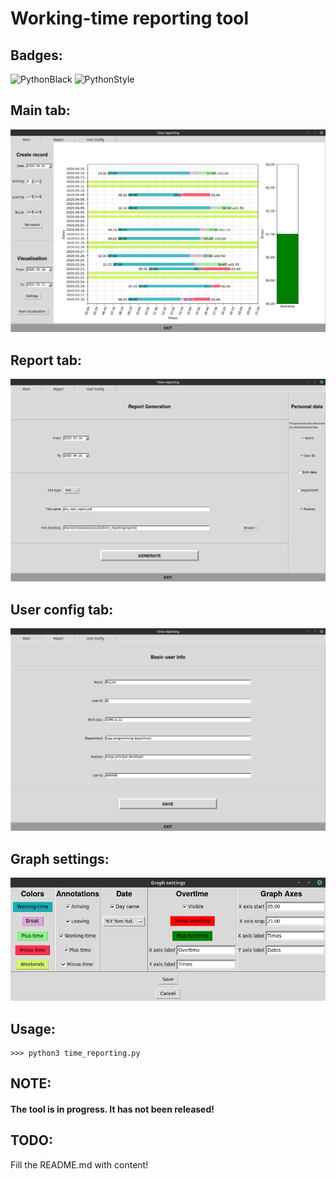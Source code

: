# Working-time reporting tool

## Badges:

![PythonBlack](https://github.com/milanbalazs/time_reporting/workflows/PythonBlack/badge.svg)
![PythonStyle](https://github.com/milanbalazs/time_reporting/workflows/PythonStyle/badge.svg)

## Main tab:

![Main window example](imgs/main_window_example.png)

## Report tab:

![Report window example](imgs/report_window_example.png)

## User config tab:

![User window example](imgs/user_window_example.png)

## Graph settings:

![Report window example](imgs/graph_config_example.png)

## Usage:

````
>>> python3 time_reporting.py
````

## NOTE:
#### The tool is in progress. It has not been released!

## TODO:

Fill the README.md with content!
